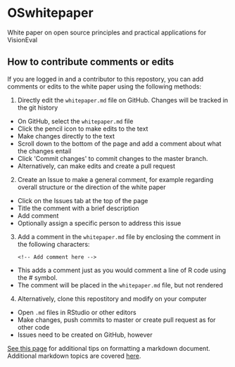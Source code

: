 # OSwhitepaper
White paper on open source principles and practical applications for VisionEval 

## How to contribute comments or edits

If you are logged in and a contributor to this repostory, you can add comments or edits to the white paper using the following methods:

1. Directly edit the `whitepaper.md` file on GitHub. Changes will be tracked in the git history
+ On GitHub, select the `whitepaper.md` file 
+ Click the pencil icon to make edits to the text
+ Make changes directly to the text
+ Scroll down to the bottom of the page and add a comment about what the changes entail
+ Click 'Commit changes' to commit changes to the master branch.
+ Alternatively, can make edits and create a pull request

2. Create an Issue to make a general comment, for example regarding overall structure or the direction of the white paper 
+ Click on the Issues tab at the top of the page
+ Title the comment with a brief description
+ Add comment
+ Optionally assign a specific person to address this issue 

3. Add a comment in the `whitepaper.md` file by enclosing the comment in the following characters:

    `<!-- Add comment here -->`

<!-- For example, this is a comment here -->

+ This adds a comment just as you would comment a line of R code using the \# symbol.
+ The comment will be placed in the `whitepaper.md` file, but not rendered

4. Alternatively, clone this repostitory and modify on your computer

+ Open `.md` files in RStudio or other editors
+ Make changes, push commits to master or create pull request as for other code
+ Issues need to be created on GitHub, however

[See this page](https://help.github.com/articles/basic-writing-and-formatting-syntax/) for additional tips on formatting a markdown document. Additional markdown topics are covered [here](https://guides.github.com/features/mastering-markdown/).
